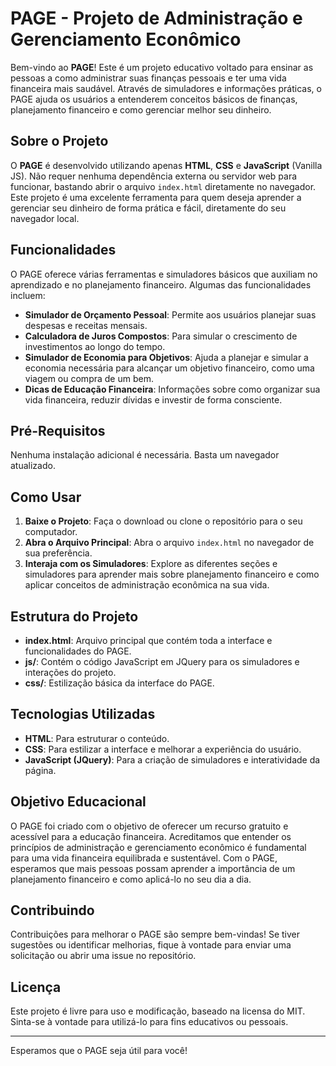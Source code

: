 # PAGE - Projeto de Administração e Gerenciamento Econômico

Bem-vindo ao **PAGE**! Este é um projeto educativo voltado para ensinar as pessoas a como administrar suas finanças pessoais e ter uma vida financeira mais saudável. Através de simuladores e informações práticas, o PAGE ajuda os usuários a entenderem conceitos básicos de finanças, planejamento financeiro e como gerenciar melhor seu dinheiro.

## Sobre o Projeto

O **PAGE** é desenvolvido utilizando apenas **HTML**, **CSS** e **JavaScript** (Vanilla JS). Não requer nenhuma dependência externa ou servidor web para funcionar, bastando abrir o arquivo `index.html` diretamente no navegador. Este projeto é uma excelente ferramenta para quem deseja aprender a gerenciar seu dinheiro de forma prática e fácil, diretamente do seu navegador local.

## Funcionalidades

O PAGE oferece várias ferramentas e simuladores básicos que auxiliam no aprendizado e no planejamento financeiro. Algumas das funcionalidades incluem:

- **Simulador de Orçamento Pessoal**: Permite aos usuários planejar suas despesas e receitas mensais.
- **Calculadora de Juros Compostos**: Para simular o crescimento de investimentos ao longo do tempo.
- **Simulador de Economia para Objetivos**: Ajuda a planejar e simular a economia necessária para alcançar um objetivo financeiro, como uma viagem ou compra de um bem.
- **Dicas de Educação Financeira**: Informações sobre como organizar sua vida financeira, reduzir dívidas e investir de forma consciente.

## Pré-Requisitos

Nenhuma instalação adicional é necessária. Basta um navegador atualizado.

## Como Usar

1. **Baixe o Projeto**: Faça o download ou clone o repositório para o seu computador.
2. **Abra o Arquivo Principal**: Abra o arquivo `index.html` no navegador de sua preferência.
3. **Interaja com os Simuladores**: Explore as diferentes seções e simuladores para aprender mais sobre planejamento financeiro e como aplicar conceitos de administração econômica na sua vida.

## Estrutura do Projeto

- **index.html**: Arquivo principal que contém toda a interface e funcionalidades do PAGE.
- **js/**: Contém o código JavaScript em JQuery para os simuladores e interações do projeto.
- **css/**: Estilização básica da interface do PAGE.

## Tecnologias Utilizadas

- **HTML**: Para estruturar o conteúdo.
- **CSS**: Para estilizar a interface e melhorar a experiência do usuário.
- **JavaScript (JQuery)**: Para a criação de simuladores e interatividade da página.

## Objetivo Educacional

O PAGE foi criado com o objetivo de oferecer um recurso gratuito e acessível para a educação financeira. Acreditamos que entender os princípios de administração e gerenciamento econômico é fundamental para uma vida financeira equilibrada e sustentável. Com o PAGE, esperamos que mais pessoas possam aprender a importância de um planejamento financeiro e como aplicá-lo no seu dia a dia.

## Contribuindo

Contribuições para melhorar o PAGE são sempre bem-vindas! Se tiver sugestões ou identificar melhorias, fique à vontade para enviar uma solicitação ou abrir uma issue no repositório.

## Licença

Este projeto é livre para uso e modificação, baseado na licensa do MIT. Sinta-se à vontade para utilizá-lo para fins educativos ou pessoais.

---

Esperamos que o PAGE seja útil para você!
